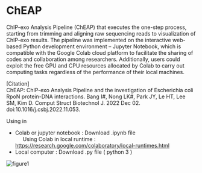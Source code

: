 # ChEAP

ChIP-exo Analysis Pipeline (ChEAP) that executes the one-step process, starting from trimming and aligning raw sequencing reads to visualization of ChIP-exo results. The pipeline was implemented on the interactive web-based Python development environment – Jupyter Notebook, which is compatible with the Google Colab cloud platform to facilitate the sharing of codes and collaboration among researchers. Additionally, users could exploit the free GPU and CPU resources allocated by Colab to carry out computing tasks regardless of the performance of their local machines. 


[Citation]<br>
ChEAP: ChIP-exo Analysis Pipeline and the investigation of Escherichia coli RpoN protein-DNA interactions. Bang I#, Nong LK#, Park JY, Le HT, Lee SM, Kim D. Comput Struct Biotechnol J. 2022 Dec 02. doi:10.1016/j.csbj.2022.11.053.


Using in<br>

- Colab or jupyter notebook : Download .ipynb file <br>
&nbsp;&nbsp;&nbsp;&nbsp;&nbsp;Using Colab in local runtime : https://research.google.com/colaboratory/local-runtimes.html <br>
- Local computer : Download .py file ( python 3 )


![figure1](https://user-images.githubusercontent.com/42198206/202107755-4844833c-d547-41a4-b287-5c8d1c62f35b.png)
